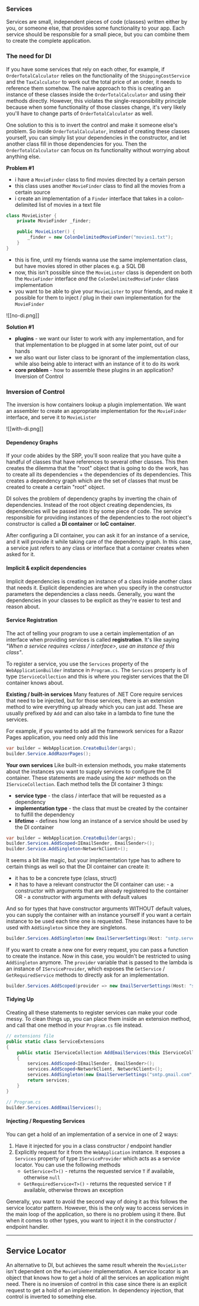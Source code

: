 ### Services
Services are small, independent pieces of code (classes) written either by you, or someone else, that provides some functionality to your app. Each service should be responsible for a small piece, but you can combine them to create the complete application.

### The need for DI
If you have some services that rely on each other, for example, if `OrderTotalCalculator` relies on the functionality of the `ShippingCostService` and the `TaxCalculator` to work out the total price of an order, it needs to reference them somehow. The naive approach to this is creating an instance of these classes inside the `OrderTotalCalculator` and using their methods directly. However, this violates the single-responsibility principle because when some functionality of those classes change, it's very likely you'll have to change parts of `OrderTotalCalculator` as well.

One solution to this is to invert the control and make it someone else's problem. So inside `OrderTotalCalculator`, instead of creating these classes yourself, you can simply list your dependencies in the constructor, and let another class fill in those dependencies for you. Then the `OrderTotalCalculator` can focus on its functionality without worrying about anything else. 


**Problem #1**
- i have a `MovieFinder` class to find movies directed by a certain person
- this class uses another `MovieFinder` class to find all the movies from a certain source
- i create an implementation of a `Finder` interface that takes in a colon-delimited list of movies in a text file

```csharp
class MovieLister {
	private MovieFinder _finder;

	public MovieLister() {
		_finder = new ColonDelimitedMovieFinder("movies1.txt");
	}
}
```

- this is fine, until my friends wanna use the same implementation class, but have movies stored in other places e.g. a SQL DB
- now, this isn't possible since the `MovieLister` class is dependent on both the `MovieFinder` interface *and* the `ColonDelimitedMovieFinder` class implementation
- you want to be able to give your `MovieLister` to your friends, and make it possible for them to inject / plug in their own implementation for the `MovieFinder`

![[no-di.png]]

**Solution #1**
- **plugins** - we want our lister to work with any implementation, and for that implementation to be plugged in at some later point, out of our hands
- we also want our lister class to be ignorant of the implementation class, while also being able to interact with an instance of it to do its work
- **core problem** - how to assemble these plugins in an application? Inversion of Control


### Inversion of Control
The inversion is how containers lookup a plugin implementation. We want an assembler to create an appropriate implementation for the `MovieFinder` interface, and serve it to `MovieLister`

![[with-di.png]]

#### Dependency Graphs
If your code abides by the SRP, you'll soon realize that you have quite a handful of classes that have references to several other classes. This then creates the dilemma that the "root" object that is going to do the work, has to create all its dependencies + the dependencies of its dependencies. This creates a dependency graph which are the set of classes that must be created to create a certain "root" object.

DI solves the problem of dependency graphs by inverting the chain of dependencies. Instead of the root object creating dependencies, its dependencies will be passed into it by some piece of code. The service responsible for providing instances of the dependencies to the root object's constructor is called a **DI container** or **IoC container**.

After configuring a DI container, you can ask it for an instance of a service, and it will provide it while taking care of the dependency graph. In this case, a service just refers to any class or interface that a container creates when asked for it.

#### Implicit & explicit dependencies
Implicit dependencies is creating an instance of a class inside another class that needs it. Explicit dependencies are when you specify in the constructor parameters the dependencies a class needs. Generally, you want the dependencies in your classes to be explicit as they're easier to test and reason about.

#### Service Registration
The act of telling your program to use a certain implementation of an interface when providing services is called **registration**.  It's like saying *"When a service requires <class / interface>, use an instance of this class"*.

To register a service, you use the `Services` property of the `WebApplicationBuilder` instance in `Program.cs`. The `Services` property is of type `IServiceCollection` and this is where you register services that the DI container knows about.

**Existing  / built-in services**
Many features of .NET Core require services that need to be injected, but for those services, there is an extension method to wire everything up already which you can just add. These are usually prefixed by `Add` and can also take in a lambda to fine tune the services.

For example, if you wanted to add all the framework services for a Razor Pages application, you need only add this line
```csharp
var builder = WebApplication.CreateBuilder(args);
builder.Service.AddRazorPages();
```

**Your own services**
Like built-in extension methods, you make statements about the instances you want to supply services to configure the DI container. These statements are made using the `Add*` methods on the `IServiceCollection`. Each method tells the DI container 3 things:
- **service type** - the class / interface that will be requested as a dependency
- **implementation type** - the class that must be created by the container to fulfill the dependency
- **lifetime** - defines how long an instance of a service should be used by the DI container

```csharp
var builder = WebApplication.CreateBuilder(args);
builder.Services.AddScoped<IEmailSender, EmailSender>();
builder.Service.AddSingleton<NetworkClient>(); 
```

It seems a bit like magic, but your implementation type has to adhere to certain things as well so that the DI container can create it:
- it has to be a concrete type (class, struct)
- it has to have a relevant constructor the DI container can use:
	  - a constructor with arguments that are already registered to the container OR
	  - a constructor with arguments with default values

And so for types that have constructor arguments WITHOUT default values, you can supply the container with an instance yourself if you want a certain instance to be used each time one is requested. These instances have to be used with `AddSingleton` since they are singletons.
```csharp
builder.Services.AddSingleton(new EmailServerSettings(Host: "smtp.server.com"));
```

If you want to create a new one for every request, you can pass a function to create the instance. Now in this case, you wouldn't be restricted to using `AddSingleton` anymore. The `provider` variable that is passed to the lambda is an instance of `IServiceProvider`, which exposes the `GetService` / `GetRequiredService` methods to directly ask for an implementation.
```csharp
builder.Services.AddScoped(provider => new EmailServerSettings(Host: "smtp.server.com"));
```

#### Tidying Up
Creating all these statements to register services can make your code messy. To clean things up, you can place them inside an extension method, and call that one method in your `Program.cs` file instead.

```csharp
// extensions file
public static class ServiceExtensions
{
	public static IServiceCollection AddEmailServices(this IServiceCollection services)
	{
		services.AddScoped<IEmailSender, EmailSender>();
		services.AddScoped<NetworkClient, NetworkClient>();
		services.AddSingleton(new EmailServerSettings("smtp.gmail.com", 25));
		return services;
	}
}
```

```csharp
// Program.cs
builder.Services.AddEmailServices();
```

#### Injecting / Requesting Services
You can get a hold of an implementation of a service in one of 2 ways:
1. Have it injected for you in a class constructor / endpoint handler
2. Explicitly request for it from the `WebApplication` instance. It exposes a `Services` property of type `IServiceProvider` which acts as a service locator. You can use the following methods
	- `GetService<T>()` - returns the requested service `T` if available, otherwise `null`
	- `GetRequiredService<T>()` - returns the requested service `T` if available, otherwise throws an exception


Generally, you want to avoid the second way of doing it as this follows the service locator pattern. However, this is the only way to access services in the main loop of the application, so there is no problem using it there. But when it comes to other types, you want to inject it in the constructor / endpoint handler.







---
## Service Locator
An alternative to DI, but achieves the same result wherein the `MovieLister` isn't dependent on the `MovieFinder` implementation. A service locator is an object that knows how to get a hold of all the services an application might need. There is no inversion of control in this case since there is an explicit request to get a hold of an implementation. In dependency injection, that control is inverted to something else.